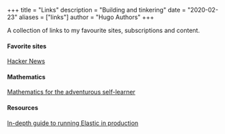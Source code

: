 +++
title = "Links"
description = "Building and tinkering"
date = "2020-02-23"
aliases = ["links"]
author = "Hugo Authors"
+++

A collection of links to my favourite sites, subscriptions and content.

#### Favorite sites

[Hacker News](https://news.ycombinator.com)

#### Mathematics

[Mathematics for the adventurous self-learner](https://www.neilwithdata.com/mathematics-self-learner)

#### Resources

[In-depth guide to running Elastic in production](https://facinating.tech/2020/02/22/in-depth-guide-to-running-elasticsearch-in-production/)
